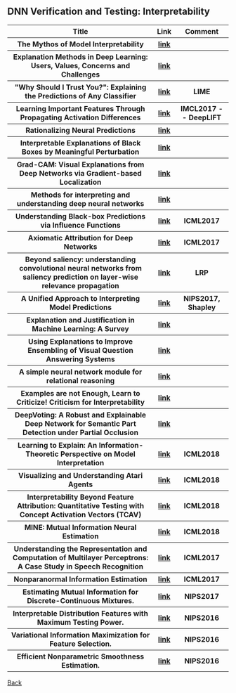 <head>
  <meta charset="utf-8">

  <meta name="description" content="DNN Verification and Testing: Attacking Techniques">
  <meta name="author" content="SitePoint">

  <link rel="stylesheet" href="css/styles.css?v=1.0">

  <!--[if lt IE 9]>
    <script src="https://cdnjs.cloudflare.com/ajax/libs/html5shiv/3.7.3/html5shiv.js"></script>
  <![endif]-->
</head>

<body>
  
  <h2>DNN Verification and Testing: Interpretability </h2>
  
<table class="tg">

  <tr>
    <th class="tg-yw4l"> Title </th> 
    <th> Link </th>    
    <th class="tg-yw4l"> Comment </th> 
  </tr>
  
  <tr>
    <th class="tg-yw4l"> The Mythos of Model Interpretability </th> 
    <th> <a href="https://arxiv.org/abs/1606.03490">link</a> </th>    
    <th class="tg-yw4l">  </th>   
  </tr>
  
  <tr>
    <th class="tg-yw4l"> Explanation Methods in Deep Learning: Users, Values, Concerns and Challenges </th> 
    <th> <a href="https://arxiv.org/abs/1803.07517">link</a> </th>    
    <th class="tg-yw4l">  </th>   
  </tr>
  
  <tr>
    <th class="tg-yw4l"> "Why Should I Trust You?": Explaining the Predictions of Any Classifier </th> 
    <th> <a href="https://arxiv.org/abs/1602.04938">link</a> </th>    
    <th class="tg-yw4l"> LIME  </th>   
  </tr>
  
  <tr>
    <th class="tg-yw4l"> Learning Important Features Through Propagating Activation Differences </th> 
    <th> <a href="https://arxiv.org/abs/1704.02685">link</a> </th>    
    <th class="tg-yw4l"> IMCL2017 -- DeepLIFT  </th>   
  </tr>
  
  <tr>
    <th class="tg-yw4l"> Rationalizing Neural Predictions </th> 
    <th> <a href="https://arxiv.org/abs/1606.04155">link</a> </th>    
    <th class="tg-yw4l">  </th>   
  </tr>
  
  <tr>
    <th class="tg-yw4l"> Interpretable Explanations of Black Boxes by Meaningful Perturbation </th> 
    <th> <a href="http://openaccess.thecvf.com/content_ICCV_2017/papers/Fong_Interpretable_Explanations_of_ICCV_2017_paper.pdf">link</a> </th>    
    <th class="tg-yw4l">   </th>   
  </tr>
  
  <tr>
    <th class="tg-yw4l"> Grad-CAM: Visual Explanations from Deep Networks via Gradient-based Localization </th> 
    <th> <a href="http://openaccess.thecvf.com/content_ICCV_2017/papers/Selvaraju_Grad-CAM_Visual_Explanations_ICCV_2017_paper.pdf">link</a> </th>    
    <th class="tg-yw4l">   </th>   
  </tr>
  
  <tr>
    <th class="tg-yw4l"> Methods for interpreting and understanding deep neural networks </th> 
    <th> <a href="https://www.sciencedirect.com/science/article/pii/S1051200417302385">link</a> </th>    
    <th class="tg-yw4l">   </th>   
  </tr>
  
  <tr>
    <th class="tg-yw4l"> Understanding Black-box Predictions via Influence Functions </th> 
    <th> <a href="https://arxiv.org/abs/1703.04730">link</a> </th>    
    <th class="tg-yw4l"> ICML2017 </th>   
  </tr>
  
  <tr>
    <th class="tg-yw4l"> Axiomatic Attribution for Deep Networks </th> 
    <th> <a href="https://arxiv.org/abs/1703.01365">link</a> </th>    
    <th class="tg-yw4l"> ICML2017 </th>   
  </tr>
  
  <tr>
    <th class="tg-yw4l"> Beyond saliency: understanding convolutional neural networks from saliency prediction on layer-wise relevance propagation </th> 
    <th> <a href="https://arxiv.org/abs/1712.08268">link</a> </th>    
    <th class="tg-yw4l"> LRP </th>   
  </tr>
  
  <tr>
    <th class="tg-yw4l"> A Unified Approach to Interpreting Model Predictions </th> 
    <th> <a href="https://arxiv.org/abs/1705.07874">link</a> </th>    
    <th class="tg-yw4l"> NIPS2017, Shapley </th>   
  </tr>
    
  <tr>
    <th class="tg-yw4l"> Explanation and Justification in Machine Learning: A Survey </th> 
    <th> <a href="http://home.earthlink.net/~dwaha/research/meetings/ijcai17-xai/1.%20(Biran%20&%20Cotton%20XAI-17)%20Explanation%20and%20Justification%20in%20ML%20-%20A%20Survey.pdf">link</a> </th>    
    <th class="tg-yw4l">  </th>   
  </tr>
  
  <tr>
    <th class="tg-yw4l"> Using Explanations to Improve Ensembling of Visual Question Answering Systems </th> 
    <th> <a href="http://home.earthlink.net/~dwaha/research/meetings/ijcai17-xai/7.%20(Rajani%20&%20Mooney%20XAI-17)%20Using%20Explanations%20to%20Improve%20Ensembling%20of%20VQA%20Systems.pdf">link</a> </th>    
    <th class="tg-yw4l">  </th>   
  </tr>
  
  <tr>
    <th class="tg-yw4l"> A simple neural network module for relational reasoning </th> 
    <th> <a href="https://arxiv.org/abs/1706.01427">link</a> </th>    
    <th class="tg-yw4l">  </th>   
  </tr>
  
  <tr>
    <th class="tg-yw4l"> Examples are not Enough, Learn to Criticize! Criticism for Interpretability </th> 
    <th> <a href="http://papers.nips.cc/paper/6300-examples-are-not-enough-learn-to-criticize-criticism-for-interpretability">link</a> </th>    
    <th class="tg-yw4l">  </th>   
  </tr>
  
   <tr>
    <th class="tg-yw4l"> DeepVoting: A Robust and Explainable Deep Network for Semantic Part Detection under Partial Occlusion</th> 
    <th> <a href="http://openaccess.thecvf.com/content_cvpr_2018/papers/Zhang_DeepVoting_A_Robust_CVPR_2018_paper.pdf">link</a> </th>   
    <th class="tg-yw4l">  </th>   
  </tr>
  
   <tr>
    <th class="tg-yw4l"> Learning to Explain: An Information-Theoretic Perspective on Model Interpretation </th> 
    <th> <a href="https://arxiv.org/pdf/1802.07814.pdf">link</a> </th>   
    <th class="tg-yw4l"> ICML2018 </th>   
  </tr>
  
   <tr>
    <th class="tg-yw4l"> Visualizing and Understanding Atari Agents </th> 
    <th> <a href="https://arxiv.org/pdf/1711.00138.pdf">link</a> </th>   
    <th class="tg-yw4l"> ICML2018 </th>   
  </tr>
  
   <tr>
    <th class="tg-yw4l"> Interpretability Beyond Feature Attribution: Quantitative Testing with Concept Activation Vectors (TCAV) </th> 
    <th> <a href="https://arxiv.org/abs/1711.11279">link</a> </th>   
    <th class="tg-yw4l"> ICML2018 </th>   
  </tr>
  
   <tr>
    <th class="tg-yw4l"> MINE: Mutual Information Neural Estimation </th> 
    <th> <a href="https://arxiv.org/abs/1801.04062">link</a> </th>   
    <th class="tg-yw4l"> ICML2018 </th>   
  </tr>
  
   <tr>
    <th class="tg-yw4l"> Understanding the Representation and Computation of Multilayer Perceptrons: A Case Study in Speech Recognition </th> 
    <th> <a href="http://proceedings.mlr.press/v70/nagamine17a.html">link</a> </th>   
    <th class="tg-yw4l"> ICML2017 </th>   
  </tr>
    
   <tr>
    <th class="tg-yw4l"> Nonparanormal Information Estimation </th> 
    <th> <a href="http://proceedings.mlr.press/v70/singh17a.html">link</a> </th>   
    <th class="tg-yw4l"> ICML2017 </th>   
  </tr>
  
   <tr>
    <th class="tg-yw4l"> Estimating Mutual Information for Discrete-Continuous Mixtures. </th> 
    <th> <a href="http://papers.nips.cc/paper/7180-estimating-mutual-information-for-discrete-continuous-mixtures">link</a> </th>   
    <th class="tg-yw4l"> NIPS2017 </th>   
  </tr>
  
   <tr>
    <th class="tg-yw4l"> Interpretable Distribution Features with Maximum Testing Power. </th> 
    <th> <a href="http://papers.nips.cc/paper/6148-interpretable-distribution-features-with-maximum-testing-power">link</a> </th>   
    <th class="tg-yw4l"> NIPS2016 </th>   
  </tr>
  
   <tr>
    <th class="tg-yw4l"> Variational Information Maximization for Feature Selection. </th> 
    <th> <a href="http://papers.nips.cc/paper/6444-variational-information-maximization-for-feature-selection">link</a> </th>   
    <th class="tg-yw4l"> NIPS2016 </th>   
  </tr>
  
   <tr>
    <th class="tg-yw4l"> Efficient Nonparametric Smoothness Estimation. </th> 
    <th> <a href="http://papers.nips.cc/paper/6369-efficient-nonparametric-smoothness-estimation">link</a> </th>   
    <th class="tg-yw4l"> NIPS2016 </th>   
  </tr>
  
  
    
</table>

<a href="https://github.com/TrustAI/Literature-on-DNN-Verification-and-Testing">Back</a>
  
</body>
</html>

